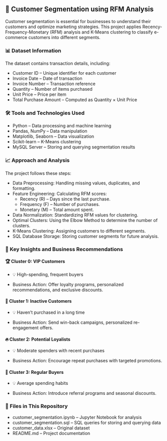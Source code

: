 ## 📌 Customer Segmentation using RFM Analysis
Customer segmentation is essential for businesses to understand their customers and optimize marketing strategies. This project applies Recency-Frequency-Monetary (RFM) analysis and K-Means clustering to classify e-commerce customers into different segments.

### 📊 Dataset Information
The dataset contains transaction details, including:

- Customer ID – Unique identifier for each customer
- Invoice Date – Date of transaction
- Invoice Number – Transaction reference
- Quantity – Number of items purchased
- Unit Price – Price per item
- Total Purchase Amount – Computed as Quantity × Unit Price
### 🛠 Tools and Technologies Used
- Python – Data processing and machine learning
- Pandas, NumPy – Data manipulation
- Matplotlib, Seaborn – Data visualization
- Scikit-learn – K-Means clustering
- MySQL Server – Storing and querying segmentation results
### 📈 Approach and Analysis
The project follows these steps:

- Data Preprocessing: Handling missing values, duplicates, and formatting.
- Feature Engineering: Calculating RFM scores:
  -  Recency (R) – Days since the last purchase.
  - Frequency (F) – Number of purchases.
  - Monetary (M) – Total amount spent.
- Data Normalization: Standardizing RFM values for clustering.
- Optimal Clusters: Using the Elbow Method to determine the number of clusters.
- K-Means Clustering: Assigning customers to different segments.
- SQL Database Storage: Storing customer segments for future analysis.
### 🔑 Key Insights and Business Recommendations
#### 🏆 Cluster 0: VIP Customers
- 💡 High-spending, frequent buyers

- Business Action: Offer loyalty programs, personalized recommendations, and exclusive discounts.
 #### 🛑 Cluster 1: Inactive Customers
- 💡 Haven’t purchased in a long time

- Business Action: Send win-back campaigns, personalized re-engagement offers.
#### 🔥 Cluster 2: Potential Loyalists
- 💡 Moderate spenders with recent purchases

- Business Action: Encourage repeat purchases with targeted promotions.
#### 🔄 Cluster 3: Regular Buyers
- 💡 Average spending habits

- Business Action: Introduce referral programs and seasonal discounts.
### 📜 Files in This Repository
- customer_segmentation.ipynb – Jupyter Notebook for analysis
- customer_segmentation.sql – SQL queries for storing and querying data
- customer_data.xlsx – Original dataset
- README.md – Project documentation
